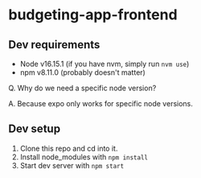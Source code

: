 # budgeting-app-frontend

## Dev requirements
- Node v16.15.1 (if you have nvm, simply run `nvm use`)
- npm v8.11.0 (probably doesn't matter)

Q. Why do we need a specific node version?

A. Because expo only works for specific node versions.

## Dev setup
1. Clone this repo and cd into it.
2. Install node_modules with `npm install`
3. Start dev server with `npm start`
